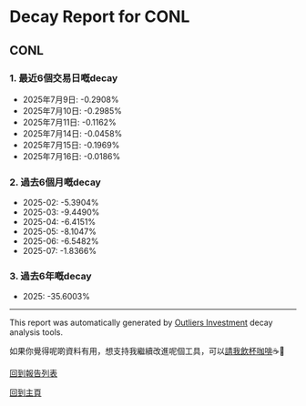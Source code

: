 # Decay Report for CONL

## CONL

### 1. 最近6個交易日嘅decay

- 2025年7月9日: -0.2908%
- 2025年7月10日: -0.2985%
- 2025年7月11日: -0.1162%
- 2025年7月14日: -0.0458%
- 2025年7月15日: -0.1969%
- 2025年7月16日: -0.0186%

### 2. 過去6個月嘅decay

- 2025-02: -5.3904%
- 2025-03: -9.4490%
- 2025-04: -6.4151%
- 2025-05: -8.1047%
- 2025-06: -6.5482%
- 2025-07: -1.8366%

### 3. 過去6年嘅decay

- 2025: -35.6003%

------------------------------
This report was automatically generated by [Outliers Investment](https://outliersecon.github.io/Outliers-Investment/) decay analysis tools.

如果你覺得呢啲資料有用，想支持我繼續改進呢個工具，可以[請我飲杯咖啡](https://buymeacoffee.com/outliersecon)☕🙏

[回到報告列表](https://outliersecon.github.io/Outliers-Investment/reports/reports_public)

[回到主頁](https://outliersecon.github.io/Outliers-Investment/)
